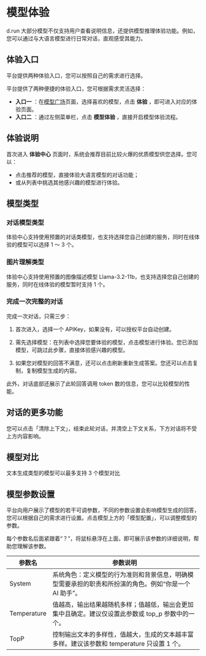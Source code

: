 # 模型体验

d.run 大部分模型不仅支持用户查看说明信息，还提供模型推理体验功能。例如，您可以通过与大语言模型进行日常对话，直观感受其能力。

## 体验入口

平台提供两种体验入口，您可以按照自己的需求进行选择。

平台提供了两种便捷的体验入口，您可根据需求灵活选择：

- **入口一** ：在[模型广场](./index.md)页面，选择喜欢的模型，点击 **体验** ，即可进入对应的体验页面。
- **入口二** ：通过左侧菜单栏，点击 **模型体验** ，直接开启模型体验流程。

## 体验说明

首次进入 **体验中心** 页面时，系统会推荐目前比较火爆的优质模型供您选择。您可以：

- 点击推荐的模型，直接体验大语言模型的对话功能；
- 或从列表中挑选其他感兴趣的模型进行体验。

## 模型类型

### 对话模型类型

体验中心支持使用预置的对话类模型，也支持选择您自己创建的服务，同时在线体验的模型可以选择 1 ～ 3 个。

### 图片理解类型

体验中心支持使用预置的图像描述模型 Llama-3.2-11b，也支持选择您自己创建的服务，同时在线体验的模型暂时支持 1 个。

### 完成一次完整的对话

完成一次对话，只需三步：

1. 首次进入，选择一个 APIKey，如果没有，可以授权平台自动创建。

1. 需先选择模型：在列表中选择您要体验的模型，点击模型进行体验。您已添加模型，可跳过此步骤，直接体验感兴趣的模型。

1. 如果您对模型的回答不满意，还可以点击刷新重新生成答案。您还可以点击复制，复制模型生成的内容。

此外，对话底部还展示了此轮回答调用 token 数的信息，您可以比较模型的性能。

## 对话的更多功能

您可以点击「清除上下文」，结束此轮对话，并清空上下文关系，下方对话将不受上方内容影响。

## 模型对比

文本生成类型的模型可以最多支持 3 个模型对比

## 模型参数设置

平台向用户展示了模型的若干可调参数，不同的参数设置会影响模型生成的回答，您可以根据自己的需求进行设置。点击模型上方的「模型配置」，可以调整模型的参数。

每个参数名后面紧跟着“？”，将鼠标悬浮在上面，即可展示该参数的详细说明，帮助您理解该参数。

| 参数名 | 参数说明 |
| ----- | ------- |
| System | 系统角色：定义模型的行为准则和背景信息，明确模型需要承担的职责和所扮演的角色。例如“你是一个 AI 助手”。 |
| Temperature | 值越高，输出结果越随机多样；值越低，输出会更加集中且确定。建议仅设置此参数或 top_p 参数中的一个。 |
| TopP | 控制输出文本的多样性，值越大，生成的文本越丰富多样。建议该参数和 temperature 只设置 1 个。 |
